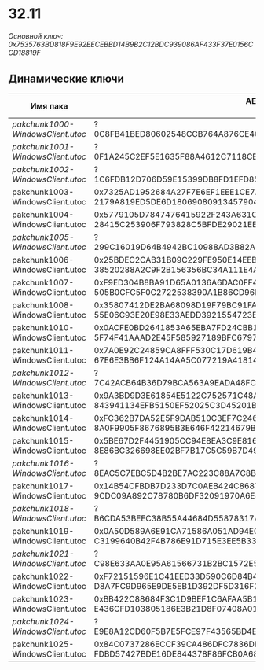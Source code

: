 # 32.11

###### Основной ключ: 0x7535763BD818F9E92EECEBBD14B9B2C12BDC939086AF433F37E0156CCD18819F

## Динамические ключи

| Имя пака                          | AES Ключ</br>GUID                                                                                       | HiRes Текстуры |
|-----------------------------------|---------------------------------------------------------------------------------------------------------|----------------|
| *pakchunk1000-WindowsClient.utoc* | ?</br>0C8FB41BED80602548CCB764A876CE40                                                                  | ✔️             |
| *pakchunk1001-WindowsClient.utoc* | ?</br>0F1A245C2EF5E1635F88A4612C7118CB                                                                  | ✔️             |
| *pakchunk1002-WindowsClient.utoc* | ?</br>1C6FDB12D706D59E15399DB8FD1EFD85                                                                  | ❌             |
| pakchunk1003-WindowsClient.utoc   | 0x7325AD1952684A27F7E6EF1EEE1CE7A752581D1CEA858742E9FAD64C70D90999</br>2179A819ED5DE6D18069080913457904 | ❌             |
| pakchunk1004-WindowsClient.utoc   | 0x5779105D7847476415922F243A631C42D6D1794E48FDA4B6E1B67A8FA87E3681</br>28415C253906F793828C5BFDE29021EE | ❌             |
| *pakchunk1005-WindowsClient.utoc* | ?</br>299C16019D64B4942BC10988AD3B82A0                                                                  | ✔️             |
| pakchunk1006-WindowsClient.utoc   | 0x25BDEC2CAB31B09C229FE950E14EEBECDF6538537ACC05220ACA3B98C4B9B3E4</br>38520288A2C9F2B156356BC34A111E4A | ✔️             |
| pakchunk1007-WindowsClient.utoc   | 0xF9ED304B8BA91D65A0136A6DAC0FF40B96B5EEC3C02EF5BE987B614554D93F76</br>505B0CFC5F0C2722538390A1B86CD96B | ❌             |
| pakchunk1008-WindowsClient.utoc   | 0x35807412DE2BA68098D19F79BC91FA097D55F0FE291217AA0333C34158770011</br>55E06C93E20E98E33AEDD3921554723E | ✔️             |
| pakchunk1010-WindowsClient.utoc   | 0x0ACFE0BD2641853A65EBA7FD24CBB1ADA6152078029660C3D21F44E7A1B048BC</br>5F74F41AAAD2E45F585927189BFC6797 | ❌             |
| pakchunk1011-WindowsClient.utoc   | 0x7A0E92C24859CA8FFF530C17D619B4BE0E000B437EF9F0C650539D02966E93E2</br>67E6E3BB6F124A14AA5C077219A41814 | ✔️             |
| *pakchunk1012-WindowsClient.utoc* | ?</br>7C42ACB64B36D79BCA563A9EADA48FCE                                                                  | ❌             |
| pakchunk1013-WindowsClient.utoc   | 0x9A3BD9D3E61854E5122C752571C48A60BB928D8F10AC4F7CA41BA34A3C643CD1</br>843941134EFB5150EF52025C3D45201B | ❌             |
| pakchunk1014-WindowsClient.utoc   | 0xFC362B7DA52E5F9DAB510C3EF7C2466234B5BDB7B8045458165AD952687FF4C6</br>8A0F9905F8676895B3E646F42214679B | ❌             |
| pakchunk1015-WindowsClient.utoc   | 0x5BE67D2F4451905CC94E8EA3C9E8161A3DE1394C92AD31D92983EDA797C24788</br>8E86BC326698EE02BF7B17C5C59B7D49 | ❌             |
| *pakchunk1016-WindowsClient.utoc* | ?</br>8EAC5C7EBC5D4B2BE7AC223C88A7C8BD                                                                  | ❌             |
| pakchunk1017-WindowsClient.utoc   | 0x14B54CFBDB7D233D7C0AEB424C868738DAAC302C1F11122926ED789D72144C77</br>9CDC09A892C78780B6DF32091970A6E8 | ✔️             |
| *pakchunk1018-WindowsClient.utoc* | ?</br>B6CDA53BEEC38B55A44684D55878317A                                                                  | ❌             |
| pakchunk1019-WindowsClient.utoc   | 0x0A50D589A6E91CA71586A051AD94E070F320F6367D776F9CA327DB6BB011C926</br>C3199640B42F4B786E91D715E3EE5B33 | ❌             |
| *pakchunk1021-WindowsClient.utoc* | ?</br>C98E633AA0E95A61566731B2BC1572E5                                                                  | ✔️             |
| pakchunk1022-WindowsClient.utoc   | 0xF72151596E1C41EED33D590C6D84B406495152C210A301CCDD7BC257C34DC0B7</br>D8A7FC9D965E9DE5EB1D392DF5D316F2 | ❌             |
| pakchunk1023-WindowsClient.utoc   | 0xBB422C88684F3C1D9BEF1C6AFAA5B185265B5D325CA7EBA9A73C1A0DE67316A2</br>E436CFD103805186E3B21D8F07408A01 | ❌             |
| *pakchunk1024-WindowsClient.utoc* | ?</br>E9E8A12CD60F5B7E5FCE97F43565BD4E                                                                  | ✔️             |
| pakchunk1025-WindowsClient.utoc   | 0x84C0737286ECCF39CA486DFC7836DDE7C4BE22AA2D57AA94457829B211839A76</br>FDBD57427BDE16DE844378F86FCB0A68 | ❌             |